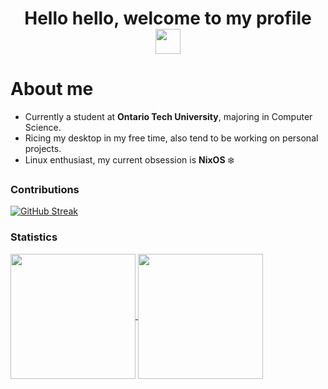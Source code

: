 <h1 align="center">Hello hello, welcome to my profile <img src="https://media.tenor.com/As8YSid1nQsAAAAC/dancing-dance.gif" width="40"></h1>

# About me
- Currently a student at **Ontario Tech University**, majoring in Computer Science.
- Ricing my desktop in my free time, also tend to be working on personal projects.
- Linux enthusiast, my current obsession is **NixOS** :snowflake:

### Contributions
[![GitHub Streak](https://streak-stats.demolab.com/?user=SaiProton&theme=gruvbox)](https://git.io/streak-stats)

### Statistics
<a href="https://github.com/anuraghazra/github-readme-stats">
  <img align="center" src="https://github-readme-stats.vercel.app/api?username=SaiProton&count_private=true&theme=gruvbox" height="200"/>
</a>
<a href="https://github.com/anuraghazra/github-readme-stats">
  <img align="center" src="https://github-readme-stats.vercel.app/api/top-langs/?username=SaiProton&hide_progress=true&langs_count=10&theme=gruvbox" height="200" />
</a>
